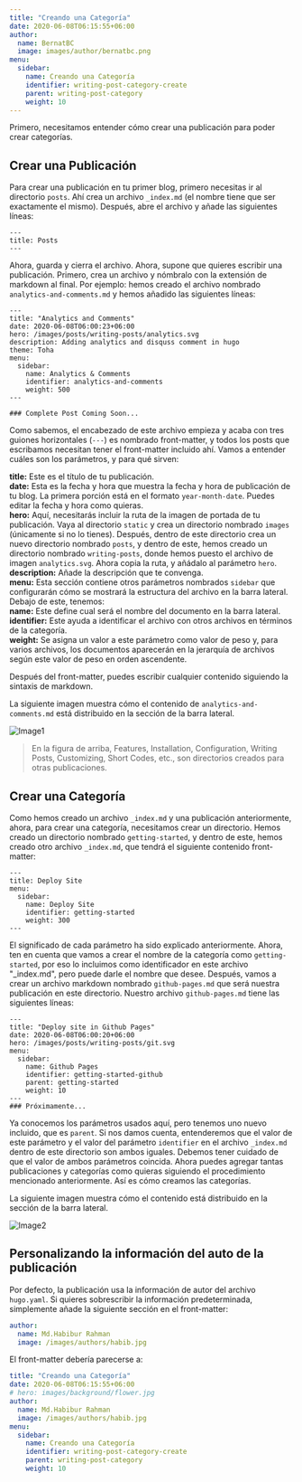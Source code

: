 ```yaml
---
title: "Creando una Categoría"
date: 2020-06-08T06:15:55+06:00
author:
  name: BernatBC
  image: images/author/bernatbc.png
menu:
  sidebar:
    name: Creando una Categoría
    identifier: writing-post-category-create
    parent: writing-post-category
    weight: 10
---
```


Primero, necesitamos entender cómo crear una publicación para poder crear categorías.

## Crear una Publicación

Para crear una publicación en tu primer blog, primero necesitas ir al directorio `posts`. Ahí crea un archivo `_index.md` (el nombre tiene que ser exactamente el mismo). Después, abre el archivo y añade las siguientes líneas: </br>
    
    ---
    title: Posts
    ---  

Ahora, guarda y cierra el archivo. Ahora, supone que quieres escribir una publicación. Primero, crea un archivo y nómbralo con la extensión de markdown al final. Por ejemplo: hemos creado el archivo nombrado `analytics-and-comments.md` y hemos añadido las siguientes líneas: </br>

    ---
    title: "Analytics and Comments"
    date: 2020-06-08T06:00:23+06:00
    hero: /images/posts/writing-posts/analytics.svg
    description: Adding analytics and disquss comment in hugo 
    theme: Toha
    menu:
      sidebar:
        name: Analytics & Comments
        identifier: analytics-and-comments
        weight: 500
    ---

    ### Complete Post Coming Soon...

Como sabemos, el encabezado de este archivo empieza y acaba con tres guiones horizontales (`---`) es nombrado front-matter, y todos los posts que escribamos necesitan tener el front-matter incluido ahí. Vamos a entender cuáles son los parámetros, y para qué sirven: </br>

**title:** Este es el título de tu publicación. </br>
**date:** Esta es la fecha y hora que muestra la fecha y hora de publicación de tu blog. La primera porción está en el formato `year-month-date`. Puedes editar la fecha y hora como quieras. </br>
**hero:** Aquí, necesitarás incluir la ruta de la imagen de portada de tu publicación. Vaya al directorio `static` y crea un directorio nombrado `images` (únicamente si no lo tienes). Después, dentro de este directorio crea un nuevo directorio nombrado `posts`, y dentro de este, hemos creado un directorio nombrado `writing-posts`, donde hemos puesto el archivo de imagen `analytics.svg`. Ahora copia la ruta, y añádalo al parámetro `hero`. </br>
**description:** Añade la descripción que te convenga.</br>
**menu:** Esta sección contiene otros parámetros nombrados `sidebar` que configurarán cómo se mostrará la estructura del archivo en la barra lateral. Debajo de este, tenemos:</br>
**name:** Este define cual será el nombre del documento en la barra lateral. </br>
**identifier:** Este ayuda a identificar el archivo con otros archivos en términos de la categoría. </br>
**weight:** Se asigna un valor a este parámetro como valor de peso y, para varios archivos, los documentos aparecerán en la jerarquía de archivos según este valor de peso en orden ascendente.

Después del front-matter, puedes escribir cualquier contenido siguiendo la sintaxis de markdown.


La siguiente imagen muestra cómo el contenido de `analytics-and-comments.md` está distribuido en la sección de la barra lateral. 

![Image1](https://dev-to-uploads.s3.amazonaws.com/i/5klx1docgxewhxeo9sgi.png)

> En la figura de arriba, Features, Installation, Configuration, Writing Posts, Customizing, Short Codes, etc., son directorios creados para otras publicaciones.

## Crear una Categoría

Como hemos creado un archivo `_index.md` y una publicación anteriormente, ahora, para crear una categoría, necesitamos crear un directorio. Hemos creado un directorio nombrado `getting-started`, y dentro de este, hemos creado otro archivo `_index.md`, que tendrá el siguiente contenido front-matter:

```    
---
title: Deploy Site
menu:
  sidebar:
    name: Deploy Site
    identifier: getting-started
    weight: 300
---
```

El significado de cada parámetro ha sido explicado anteriormente. Ahora, ten en cuenta que vamos a crear el nombre de la categoría como `getting-started`, por eso lo incluimos como identificador en este archivo "_index.md", pero puede darle el nombre que desee. Después, vamos a crear un archivo markdown nombrado `github-pages.md` que será nuestra publicación en este directorio. Nuestro archivo `github-pages.md` tiene las siguientes líneas:

```
---
title: "Deploy site in Github Pages"
date: 2020-06-08T06:00:20+06:00
hero: /images/posts/writing-posts/git.svg
menu:
  sidebar:
    name: Github Pages
    identifier: getting-started-github
    parent: getting-started
    weight: 10
---
### Próximamente...
```

Ya conocemos los parámetros usados aquí, pero tenemos uno nuevo incluido, que es `parent`. Si nos damos cuenta, entenderemos que el valor de este parámetro y el valor del parámetro `identifier` en el archivo `_index.md` dentro de este directorio son ambos iguales. Debemos tener cuidado de que el valor de ambos parámetros coincida. Ahora puedes agregar tantas publicaciones y categorías como quieras siguiendo el procedimiento mencionado anteriormente. Así es cómo creamos las categorías.

La siguiente imagen muestra cómo el contenido está distribuido en la sección de la barra lateral. 

![Image2](https://dev-to-uploads.s3.amazonaws.com/i/cso16yy6wf89eywgbufb.png)

## Personalizando la información del auto de la publicación

Por defecto, la publicación usa la información de autor del archivo `hugo.yaml`. Si quieres sobrescribir la información predeterminada, simplemente añade la siguiente sección en el front-matter:

```yaml
author:
  name: Md.Habibur Rahman
  image: /images/authors/habib.jpg
```

El front-matter debería parecerse a:

```yaml
title: "Creando una Categoría"
date: 2020-06-08T06:15:55+06:00
# hero: images/background/flower.jpg
author:
  name: Md.Habibur Rahman
  image: /images/authors/habib.jpg
menu:
  sidebar:
    name: Creando una Categoría
    identifier: writing-post-category-create
    parent: writing-post-category
    weight: 10
```

